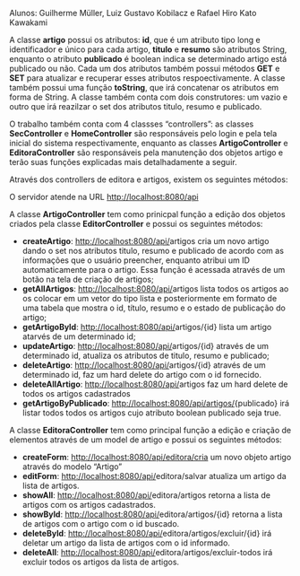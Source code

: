 Alunos: Guilherme Müller, Luiz Gustavo Kobilacz e Rafael Hiro Kato Kawakami

A classe **artigo** possui os atributos: **id**, que é um atributo tipo long e identificador e único para cada artigo, **titulo** e **resumo** são atributos String, enquanto o atributo **publicado** é boolean indica se determinado artigo está publicado ou não. Cada um dos atributos também possui métodos **GET** e **SET** para atualizar e recuperar esses atributos respoectivamente. A classe também possui uma função **toString**, que irá concatenar os atributos em forma de String. A classe também conta com dois construtores: um vazio e outro que irá reazilzar o set dos atributos titulo, resumo e publicado.

O trabalho também conta com 4 classses “controllers”: as classes **SecController** e **HomeController** são responsáveis pelo login e pela tela inicial do sistema respectivamente, enquanto as classes **ArtigoController** e **EditoraController** são responsáveis pela manutenção dos objetos artigo e terão suas funções explicadas mais detalhadamente a seguir.

Através dos controllers de editora e artigos, existem os seguintes métodos:

O servidor atende na URL <http://localhost:8080/api>

A classe **ArtigoController** tem como prinicpal função a edição dos objetos criados pela classe **EditorController** e possui os seguintes métodos:

- **createArtigo**: [http://localhost:8080/api/](http://localhost:8080/api/jogadores)artigos cria um novo artigo dando o set nos atributos titulo, resumo e publicado de acordo com as informações que o usuário preencher, enquanto atribui um ID automaticamente para o artigo. Essa função é acessada através de um botão na tela de criação de artigos;
- **getAllArtigos**: [http://localhost:8080/api/](http://localhost:8080/api/jogadores)artigos lista todos os artigos ao os colocar em um vetor do tipo lista e posteriormente em formato de uma tabela que mostra o id, título, resumo e o estado de publicação do artigo;
- **getArtigoById**: [http://localhost:8080/api/](http://localhost:8080/api/jogadores)artigos/{id} lista um artigo atarvés de um determinado id;
- **updateArtigo**: [http://localhost:8080/api/](http://localhost:8080/api/jogadores)artigos/{id} através de um determinado id, atualiza os atributos de titulo, resumo e publicado;
- **deleteArtigo**: [http://localhost:8080/api/](http://localhost:8080/api/jogadores)artigos/{id} através de um determinado id, faz um hard delete do artigo com o id fornecido.
- **deleteAllArtigo**: [http://localhost:8080/api/](http://localhost:8080/api/jogadores)artigos faz um hard delete de todos os artigos cadastrados
- **getArtigoByPublicado**: <http://localhost:8080/api/artigos/>{publicado} irá listar todos todos os artigos cujo atributo boolean publicado seja true.

A classe **EditoraController** tem como principal função a edição e criação de elementos através de um model de artigo e possui os seguintes métodos:

- **createForm**: <http://localhost:8080/api/editora/cria> um novo objeto artigo através do modelo “Artigo”
- **editForm**: [http://localhost:8080/api/](http://localhost:8080/api/artigos/)editora/salvar atualiza um artigo da lista de artigos.
- **showAll**: [http://localhost:8080/api/](http://localhost:8080/api/artigos/)editora/artigos retorna a lista de artigos com os artigos cadastrados.
- **showById**: [http://localhost:8080/api/](http://localhost:8080/api/artigos/)editora/artigos/{id} retorna a lista de artigos com o artigo com o id buscado.
- **deleteById**: [http://localhost:8080/api/](http://localhost:8080/api/artigos/)editora/artigos/excluir/{id} irá deletar um artigo da lista de artigos com o id informado.
- **deleteAll**: [http://localhost:8080/api/](http://localhost:8080/api/artigos/)editora/artigos/excluir-todos irá excluir todos os artigos da lista de artigos.